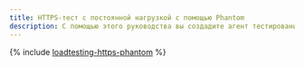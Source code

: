 ```yaml
---
title: HTTPS-тест с постоянной нагрузкой с помощью Phantom
description: С помощью этого руководства вы создадите агент тестирования сервиса по протоколу HTTPS, использующий генератор нагрузки Phantom.
---
```


{% include [loadtesting-https-phantom](../../_tutorials/dev/loadtesting-https-phantom.md) %}